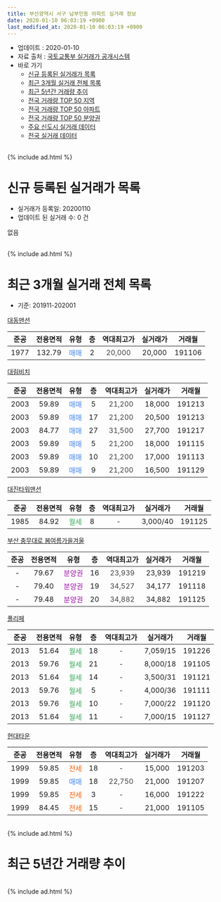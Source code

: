 ```yaml
---
title: 부산광역시 서구 남부민동 아파트 실거래 정보
date: 2020-01-10 06:03:19 +0900
last_modified_at: 2020-01-10 06:03:19 +0900
---
```


* 업데이트 : 2020-01-10
* 자료 출처 : [국토교통부 실거래가 공개시스템](http://rt.molit.go.kr)
* 바로 가기
    * [신규 등록된 실거래가 목록](#신규-등록된-실거래가-목록)
    * [최근 3개월 실거래 전체 목록](#최근-3개월-실거래-전체-목록)
    * [최근 5년간 거래량 추이](#최근-5년간-거래량-추이)
    * [전국 거래량 TOP 50 지역](https://inasie.github.io/apt-trade-info/최근-3개월-전국에서-가장-거래가-많이-발생한-지역)
    * [전국 거래량 TOP 50 아파트](https://inasie.github.io/apt-trade-info/최근-3개월-전국에서-가장-거래가-많이-발생한-아파트)
    * [전국 거래량 TOP 50 분양권](https://inasie.github.io/apt-trade-info/최근-3개월-전국에서-가장-거래가-많이-발생한-분양권)
    * [주요 신도시 실거래 데이터](https://inasie.github.io/apt-trade-info/주요-신도시)
    * [전국 실거래 데이터](https://inasie.github.io/apt-trade-info/전국)
<br>
{% include ad.html %}
<br>

# 신규 등록된 실거래가 목록
* 실거래가 등록일: 20200110
* 업데이트 된 실거래 수: 0 건

없음

<br>
{% include ad.html %}
<br>

# 최근 3개월 실거래 전체 목록
* 기준: 201911-202001


[대동맨션](https://search.naver.com/search.naver?query=%EB%B6%80%EC%82%B0%EA%B4%91%EC%97%AD%EC%8B%9C+%EC%84%9C%EA%B5%AC+%EB%82%A8%EB%B6%80%EB%AF%BC%EB%8F%99+%EB%8C%80%EB%8F%99%EB%A7%A8%EC%85%98)

|준공|전용면적|유형|층|역대최고가|실거래가|거래월|
|:---:|:---:|:---:|:---:|:---:|:---:|:---:|
|1977|132.79|<span style="color:#4285f3">매매</span>|2|<span style="color:#444444">20,000</span>|20,000|191106|

[대림비치](https://search.naver.com/search.naver?query=%EB%B6%80%EC%82%B0%EA%B4%91%EC%97%AD%EC%8B%9C+%EC%84%9C%EA%B5%AC+%EB%82%A8%EB%B6%80%EB%AF%BC%EB%8F%99+%EB%8C%80%EB%A6%BC%EB%B9%84%EC%B9%98)

|준공|전용면적|유형|층|역대최고가|실거래가|거래월|
|:---:|:---:|:---:|:---:|:---:|:---:|:---:|
|2003|59.89|<span style="color:#4285f3">매매</span>|5|<span style="color:#444444">21,200</span>|18,000|191213|
|2003|59.89|<span style="color:#4285f3">매매</span>|17|<span style="color:#444444">21,200</span>|20,500|191213|
|2003|84.77|<span style="color:#4285f3">매매</span>|27|<span style="color:#444444">31,500</span>|27,700|191217|
|2003|59.89|<span style="color:#4285f3">매매</span>|5|<span style="color:#444444">21,200</span>|18,000|191115|
|2003|59.89|<span style="color:#4285f3">매매</span>|10|<span style="color:#444444">21,200</span>|17,000|191113|
|2003|59.89|<span style="color:#4285f3">매매</span>|9|<span style="color:#444444">21,200</span>|16,500|191129|

[대진타워맨션](https://search.naver.com/search.naver?query=%EB%B6%80%EC%82%B0%EA%B4%91%EC%97%AD%EC%8B%9C+%EC%84%9C%EA%B5%AC+%EB%82%A8%EB%B6%80%EB%AF%BC%EB%8F%99+%EB%8C%80%EC%A7%84%ED%83%80%EC%9B%8C%EB%A7%A8%EC%85%98)

|준공|전용면적|유형|층|역대최고가|실거래가|거래월|
|:---:|:---:|:---:|:---:|:---:|:---:|:---:|
|1985|84.92|<span style="color:#34a853">월세</span>|8|<span style="color:#444444">-</span>|3,000/40|191125|

[부산 충무대로 봄여름가을겨울](https://search.naver.com/search.naver?query=%EB%B6%80%EC%82%B0%EA%B4%91%EC%97%AD%EC%8B%9C+%EC%84%9C%EA%B5%AC+%EB%82%A8%EB%B6%80%EB%AF%BC%EB%8F%99+%EB%B6%80%EC%82%B0+%EC%B6%A9%EB%AC%B4%EB%8C%80%EB%A1%9C+%EB%B4%84%EC%97%AC%EB%A6%84%EA%B0%80%EC%9D%84%EA%B2%A8%EC%9A%B8)

|준공|전용면적|유형|층|역대최고가|실거래가|거래월|
|:---:|:---:|:---:|:---:|:---:|:---:|:---:|
|-|79.67|<span style="color:#9C11A5">분양권</span>|16|<span style="color:#444444">23,939</span>|23,939|191219|
|-|79.40|<span style="color:#9C11A5">분양권</span>|19|<span style="color:#444444">34,527</span>|34,177|191118|
|-|79.48|<span style="color:#9C11A5">분양권</span>|20|<span style="color:#444444">34,882</span>|34,882|191125|

[풀리페](https://search.naver.com/search.naver?query=%EB%B6%80%EC%82%B0%EA%B4%91%EC%97%AD%EC%8B%9C+%EC%84%9C%EA%B5%AC+%EB%82%A8%EB%B6%80%EB%AF%BC%EB%8F%99+%ED%92%80%EB%A6%AC%ED%8E%98)

|준공|전용면적|유형|층|역대최고가|실거래가|거래월|
|:---:|:---:|:---:|:---:|:---:|:---:|:---:|
|2013|51.64|<span style="color:#34a853">월세</span>|18|<span style="color:#444444">-</span>|7,059/15|191226|
|2013|59.76|<span style="color:#34a853">월세</span>|21|<span style="color:#444444">-</span>|8,000/18|191105|
|2013|51.64|<span style="color:#34a853">월세</span>|14|<span style="color:#444444">-</span>|3,500/31|191121|
|2013|59.76|<span style="color:#34a853">월세</span>|5|<span style="color:#444444">-</span>|4,000/36|191111|
|2013|59.76|<span style="color:#34a853">월세</span>|10|<span style="color:#444444">-</span>|7,000/22|191120|
|2013|51.64|<span style="color:#34a853">월세</span>|11|<span style="color:#444444">-</span>|7,000/15|191127|

[현대타운](https://search.naver.com/search.naver?query=%EB%B6%80%EC%82%B0%EA%B4%91%EC%97%AD%EC%8B%9C+%EC%84%9C%EA%B5%AC+%EB%82%A8%EB%B6%80%EB%AF%BC%EB%8F%99+%ED%98%84%EB%8C%80%ED%83%80%EC%9A%B4)

|준공|전용면적|유형|층|역대최고가|실거래가|거래월|
|:---:|:---:|:---:|:---:|:---:|:---:|:---:|
|1999|59.85|<span style="color:#ff5a00">전세</span>|18|<span style="color:#444444">-</span>|15,000|191203|
|1999|59.85|<span style="color:#4285f3">매매</span>|18|<span style="color:#444444">22,750</span>|21,000|191207|
|1999|59.85|<span style="color:#ff5a00">전세</span>|3|<span style="color:#444444">-</span>|16,000|191222|
|1999|84.45|<span style="color:#ff5a00">전세</span>|15|<span style="color:#444444">-</span>|21,000|191105|


<br>
{% include ad.html %}
<br>

# 최근 5년간 거래량 추이


<div style="width:100%;">
    <canvas id="deal_progress" height="200"></canvas>
</div>

<script>
new Chart(document.getElementById("deal_progress"), {
    type: 'line',
    data: {
        labels: ['201501','201502','201503','201504','201505','201506','201507','201508','201509','201510','201511','201512','201601','201602','201603','201604','201605','201606','201607','201608','201609','201610','201611','201612','201701','201702','201703','201704','201705','201706','201707','201708','201709','201710','201711','201712','201801','201802','201803','201804','201805','201806','201807','201808','201809','201810','201811','201812','201901','201902','201903','201904','201905','201906','201907','201908','201909','201910','201911','201912','202001'],
        datasets: [{
            label: '매매',
            pointRadius: 1,
            data: [8, 1, 5, 5, 5, 4, 5, 8, 3, 6, 2, 4, 2, 2, 4, 5, 6, 6, 2, 3, 4, 6, 7, 5, 15, 4, 6, 7, 3, 8, 5, 7, 5, 4, 3, 1, 7, 7, 3, 5, 3, 12, 3, 3, 0, 2, 2, 5, 7, 6, 3, 2, 2, 5, 2, 5, 9, 7, 6, 5, 0],
            borderColor: "rgba(255, 201, 14, 1)",
            backgroundColor: "rgba(255, 201, 14, 0.5)",
            fill: false,
            lineTension: 0
        },{
            label: '전월세',
            pointRadius: 1,
            data: [4, 1, 12, 6, 5, 3, 87, 39, 7, 7, 6, 5, 4, 7, 6, 2, 2, 2, 1, 3, 0, 5, 4, 11, 2, 2, 2, 4, 3, 2, 5, 82, 3, 6, 4, 2, 0, 9, 5, 3, 2, 1, 7, 5, 0, 1, 0, 2, 6, 3, 2, 6, 1, 6, 2, 74, 3, 2, 7, 3, 0],
            borderColor: "rgba(0, 141, 185, 1)",
            backgroundColor: "rgba(0, 141, 185, 0.5)",
            fill: false,
            lineTension: 0
        }
        ]
    },
    options: {
        responsive: true,
        title: {
            display: false
        },
        tooltips: {
            mode: 'index',
            intersect: false
        },
        hover: {
            mode: 'nearest',
            intersect: true
        },
        scales: {
            xAxes: [{
                display: true,
                scaleLabel: {
                    display: true,
                    labelString: '년/월'
                }
            }],
            yAxes: [{
                display: true,
                ticks: {
                    suggestedMin: 0,
                },
                scaleLabel: {
                    display: true,
                    labelString: '실거래 수'
                }
            }]
        }
    }
});

</script>


<br>
{% include ad.html %}
<br>

